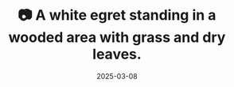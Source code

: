 ---
title: '📷 A white egret standing in a wooded area with grass and dry leaves.'
date: '2025-03-08'
image: 'https://cdn.diblasio.social/static/photos/2025/20250308_131602.jpg'
thumbnail: 'https://cdn.diblasio.social/static/photos/2025/thumbnails/20250308_131602.jpg'
alt_text: "A white egret standing in a wooded area with grass and dry leaves."
tags:
  - "#Photography"
  - "#Netherlands"
  - "#Blaricum"
  - "#Egret"
  - "#BirdPhotography"
  - "#Nature"
  - "#Wildlife"
  - "#Fujifilm"
  - "#FujifilmXT4"
  - "#NaturePhotography"
description: ''
created_date: '2025-03-08'
location: "9, Woensbergweg, Blaricum, Noord-Holland, Nederland, 1261 AL, Nederland"
exif_data: "FUJIFILM X-T4 XF100-400mmF4.5-5.6 R LM OIS WR (1/220 | f/11 | ISO 160)"
draft: false
---